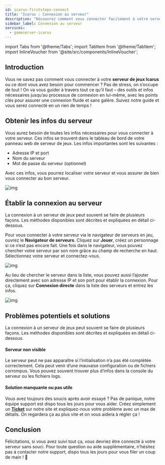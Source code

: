 ```yaml
---
id: icarus-firststeps-connect
title: "Icarus : Connexion au serveur"
description: "Découvrez comment vous connecter facilement à votre serveur Icarus et garantir une expérience de jeu fluide → En savoir plus maintenant"
sidebar_label: Connexion au serveur
services:
  - gameserver-icarus
---
```


import Tabs from '@theme/Tabs';
import TabItem from '@theme/TabItem';
import InlineVoucher from '@site/src/components/InlineVoucher';


## Introduction
Vous ne savez pas comment vous connecter à votre **serveur de jeux Icarus** ou ce dont vous avez besoin pour commencer ? Pas de stress, on s’occupe de tout ! On va vous guider à travers tout ce qu’il faut – des outils et infos nécessaires jusqu’au processus de connexion en lui-même, avec les points clés pour assurer une connexion fluide et sans galère. Suivez notre guide et vous serez connecté en un rien de temps !

<InlineVoucher />



## Obtenir les infos du serveur

Vous aurez besoin de toutes les infos nécessaires pour vous connecter à votre serveur. Ces infos se trouvent dans le tableau de bord de votre panneau web de serveur de jeux. Les infos importantes sont les suivantes :

- Adresse IP et port
- Nom du serveur
- Mot de passe du serveur (optionnel)

Avec ces infos, vous pourrez localiser votre serveur et vous assurer de bien vous connecter au bon serveur.

![img](https://screensaver01.zap-hosting.com/index.php/s/yMmFmGkfbEadgME/preview)

## Établir la connexion au serveur

La connexion à un serveur de jeux peut souvent se faire de plusieurs façons. Les méthodes disponibles sont décrites et expliquées en détail ci-dessous.

<Tabs>
    

<TabItem value="connect_solution_server_browser_ingame" label="Navigateur de serveurs (en jeu)" default>

Pour vous connecter à votre serveur via le navigateur de serveurs en jeu, ouvrez le **Navigateur de serveurs**. Cliquez sur **Jouer**, créez un personnage si ce n’est pas encore fait. Une fois dans le navigateur, vous pouvez chercher votre serveur par son nom grâce au champ de recherche en haut. Sélectionnez votre serveur et connectez-vous.

![img](https://screensaver01.zap-hosting.com/index.php/s/43JboZPQY756SYi/download)

</TabItem>

<TabItem value="connect_solution_server_browser_direct" label="Connexion directe via navigateur (en jeu)" default>

Au lieu de chercher le serveur dans la liste, vous pouvez aussi l’ajouter directement avec son adresse IP et son port pour établir la connexion. Pour ça, cliquez sur **Connexion directe** dans la liste des serveurs et entrez les infos.

![img](https://screensaver01.zap-hosting.com/index.php/s/Fmf5m4iK79La3JW/download)

</TabItem>

</Tabs>



## Problèmes potentiels et solutions

La connexion à un serveur de jeux peut souvent se faire de plusieurs façons. Les méthodes disponibles sont décrites et expliquées en détail ci-dessous.

#### Serveur non visible

Le serveur peut ne pas apparaître si l’initialisation n’a pas été complétée correctement. Cela peut venir d’une mauvaise configuration ou de fichiers corrompus. Vous pouvez souvent trouver plus d’infos dans la console du serveur ou les fichiers logs.



#### Solution manquante ou pas utile

Vous avez toujours des soucis après avoir essayé ? Pas de panique, notre équipe support est dispo tous les jours pour vous aider. Créez simplement un **[Ticket](https://zap-hosting.com/en/customer/support/)** sur notre site et expliquez-nous votre problème avec un max de détails. On regardera ça au plus vite et on vous aidera à régler ça !

## Conclusion

Félicitations, si vous avez suivi tout ça, vous devriez être connecté à votre serveur sans souci. Pour toute question ou aide supplémentaire, n’hésitez pas à contacter notre support, dispo tous les jours pour vous filer un coup de main ! 🙂




<InlineVoucher />